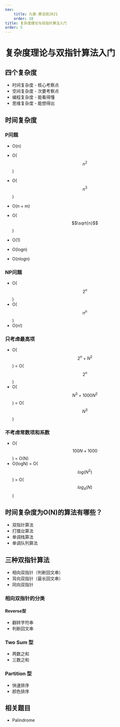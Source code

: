 ```yaml
---
nav:
    title: 九章-算法班2021
    order: 10
title: 复杂度理论与双指针算法入门
order: 5
---
```


# 复杂度理论与双指针算法入门

## 四个复杂度

- 时间复杂度 - 核心考察点
- 空间复杂度 - 次要考察点
- 编程复杂度 - 能看得懂
- 思维复杂度 - 能想得出

## 时间复杂度

### P问题

- O(n)

- O($$n^2$$)

- O($$n^3$$)
- O(n + m)
- O($$\sqrt{n}$$)
- O(1)
- O(logn)
- O(nlogn)

### NP问题

- O($$2^n$$)
- O($$n^n$$)
- O(n!)

### 只考虑最高项

- O($$2^n + N^2$$) = O($$2^n$$)
- O($$N^3 + 1000N^2$$) = O($$N^3$$)

### 不考虑常数项和系数

- O($$100N + 1000$$) = O(N)
- O(logN) = O($$log(N^2)$$) = O($$log_4(N)$$)

## 时间复杂度为O(N)的算法有哪些？

- 双指针算法
- 打擂台算法
- 单调栈算法
- 单调队列算法

## 三种双指针算法

- 相向双指针（判断回文串）
- 背向双指针（最长回文串）
- 同向双指针

### 相向双指针的分类

#### Reverse型

- 翻转字符串
- 判断回文串

### Two Sum 型

- 两数之和
- 三数之和

### Partition 型

- 快速排序
- 颜色排序

## 相关题目

- Palindrome